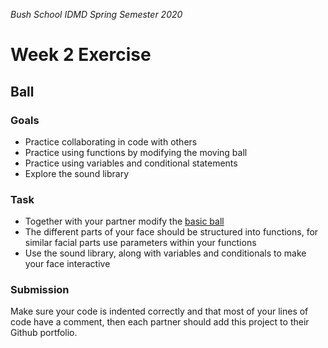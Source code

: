 _Bush School IDMD Spring Semester 2020_
# Week 2 Exercise

## Ball

### Goals
* Practice collaborating in code with others
* Practice using functions by modifying the moving ball
* Practice using variables and conditional statements
* Explore the sound library

### Task
* Together with your partner modify the [basic ball](lessons/week2/code/moving_ball)
* The different parts of your face should be structured into functions, for similar facial parts use parameters within your functions
* Use the sound library, along with variables and conditionals to make your face interactive

### Submission
Make sure your code is indented correctly and that most of your lines of code have a comment, then each partner should add this project to their Github portfolio.

